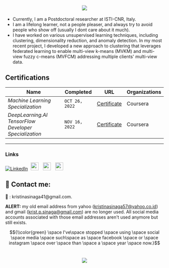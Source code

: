 
<!-- # <p align="center"> </p> -->
<h1 align="center">
    <img src="https://readme-typing-svg.herokuapp.com/?color=0F6351&random=false&width=435&lines=Hi%20there!;%20I%20am%20Kristina%20P.%20Sinaga&center=true&size=27">
  </a>
</h1>


- Currently, I am a Postdoctoral researcher at ISTI-CNR, Italy. 
- I am a lifelong learner, not a people pleaser, and always try to avoid people who show off (usually I dont care about it much).
- I have worked on various unsupervised learning techniques, including clustering, dimensionality reduction, and anomaly detection. In my most recent project, I developed a new approach to clustering that leverages federated learning to enable multi-view k-means (MVKM) and multi-view fuzzy c-means (MVFCM) addressing multiple clients' multi-view data.


## Certifications


Name | Completed |  URL | Organizations
--- | --- | --- | --- | 
*Machine Learning Specialization* | `OCT 26, 2022` | [Certificate](https://coursera.org/share/5bdbda3f14262b22782bb153174f8660) | Coursera
*DeepLearning.AI TensorFlow Developer Specialization* | `NOV 16, 2022` | [Certificate](https://coursera.org/share/b9925d646cd202d41c5fb14df2b96a8d) | Coursera


---

### Links

[![LinkedIn](https://img.shields.io/badge/LinkedIn-Profile-informational?style=social&logo=linkedin&logoColor=blue)](https://www.linkedin.com/in/kristina-p-sinaga-0ba152309)
<a href="https://scholar.google.com/citations?user=yNWQLYAAAAAJ&hl=en&oi=ao"><img src="https://user-images.githubusercontent.com/47393421/142145409-04c70c23-71a9-4b8d-b2df-509e7ad658dc.png" alt="scholar-logo" width="25" hspace="5"/></a>   </a><a href="https://orcid.org/0009-0000-6184-829X"><img src="https://user-images.githubusercontent.com/47393421/142146398-bcdbfc40-3646-45ec-ad13-4c41c955f983.png" alt="orcid-logo" width="25" hspace="5"/></a> </a><a href="https://www.researchgate.net/profile/Kristina-Ps-2"><img src="https://img.icons8.com/?size=100&id=JwlJGiL15V81&format=png&color=000000" alt="researchgate-logo" width="25" hspace="5"/></a>


## 📨 Contact me: 

<p> 📧 : kristinasinaga41@gmail.com. <br>

**ALERT:** my old email address from yahoo (kristinasinaga57@yahoo.co.id) and gmail (krist.p.sinaga@gmail.com) are no longer used. All social media accounts associated with those email addresses aren't used anymore but still exists.</p>


$${\\color{green} \space I've\space stopped \space using \space social \space media \space such\space as \space facebook \space or \space instagram \space over \space than \space a \space year \space now.}$$


<!-- # <p align="center"> </p> -->
<h1 align="center">
    <img src="https://readme-typing-svg.herokuapp.com/?color=0F6351&random=false&width=435&lines=Thanks%20for%20stopping%20by;%20Have%20a%20great%20day!👋&center=true&size=27">
  </a>
</h1>
